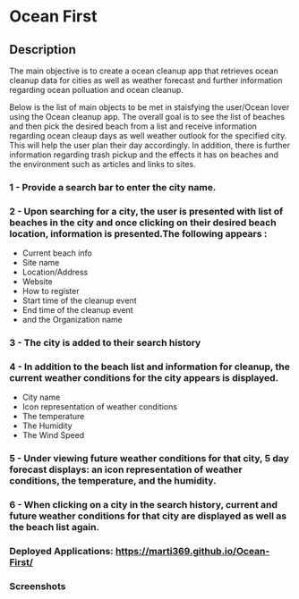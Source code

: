 # Ocean First


## Description

The main objective is to create a ocean cleanup app that retrieves ocean cleanup data for cities as well as weather forecast and further information regarding ocean polluation and ocean cleanup.

Below is the list of main objects to be met in staisfying the user/Ocean lover using the Ocean cleanup app. The overall goal is to see the list of beaches and then pick the desired beach from a list and receive information regarding ocean cleaup days as well weather outlook for the specified city. This will help the user plan their day accordingly. In addition, there is further information regarding trash pickup and the effects it has on beaches and the environment such as articles and links to sites. 

### 1 - Provide a search bar to enter the city name. 
### 2 - Upon searching for a city, the user is presented with list of beaches in the city and once clicking on their desired beach location, information is presented.The following appears :
- Current beach info
- Site name
- Location/Address
- Website 
- How to register
- Start time of the cleanup event
- End time of the cleanup event
- and the Organization name

### 3 - The city is added to their search history 
### 4 - In addition to the beach list and information for cleanup, the current weather conditions for the city appears is displayed.
 - City name
 - Icon representation of weather conditions
 - The temperature
 - The Humidity
 - The Wind Speed 

 ### 5 - Under viewing future weather conditions for that city, 5 day forecast displays: an icon representation of weather conditions, the temperature, and the humidity. 
 ### 6 - When clicking on a city in the search history, current and future weather conditions for that city are displayed as well as the beach list again. 
 

 
 ### Deployed Applications: https://marti369.github.io/Ocean-First/


 ### Screenshots

